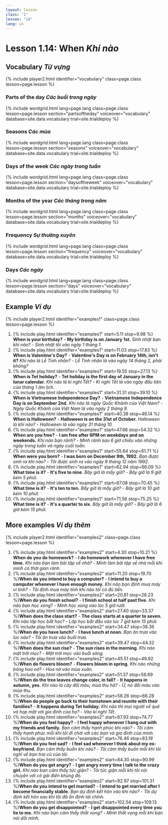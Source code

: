 ```yaml
---
layout: lesson
class: "1"
lesson: "14"
lang: vn
---
```


# Lesson 1.14: When *Khi nào*



## Vocabulary *Từ vựng*
{% include player2.html identifier="vocabulary" class=page.class lesson=page.lesson %}

### Parts of the day *Các buổi trong ngày*

{% include wordgrid.html lang=page.lang
		class=page.class 
		lesson=page.lesson 
		section="partsoftheday"
		voiceover="vocabulary"
		database=site.data.vocabulary 
		trial=site.trialdeploy %}


### Seasons *Các mùa*

{% include wordgrid.html lang=page.lang
		class=page.class 
		lesson=page.lesson 
		section="seasons"
		voiceover="vocabulary"
		database=site.data.vocabulary 
		trial=site.trialdeploy %}
		

### Days of the week *Các ngày trong tuần*


{% include wordgrid.html lang=page.lang
		class=page.class 
		lesson=page.lesson 
		section="daysoftheweek"
		voiceover="vocabulary"
		database=site.data.vocabulary 
		trial=site.trialdeploy %}



### Months of the year *Các tháng trong năm*

{% include wordgrid.html lang=page.lang
		class=page.class 
		lesson=page.lesson 
		section="months"
		voiceover="vocabulary"
		database=site.data.vocabulary 
		trial=site.trialdeploy %}



### Frequency *Sự thường xuyên*

{% include wordgrid.html lang=page.lang
		class=page.class 
		lesson=page.lesson 
		section="frequency"
		voiceover="vocabulary"
		database=site.data.vocabulary 
		trial=site.trialdeploy %}

### Days *Các ngày*

{% include wordgrid.html lang=page.lang
		class=page.class 
		lesson=page.lesson 
		section="days"
		voiceover="vocabulary"
		database=site.data.vocabulary 
		trial=site.trialdeploy %}



## Example *Ví dụ*
{% include player2.html identifier="examples1" class=page.class lesson=page.lesson %}

1. {% include play.html identifier="examples1" start=5.11 stop=9.98 %} **When is your birthday?** - **My birthday is on January 1st.**
*Sinh nhật bạn khi nào?* - *Sinh nhật tôi vào ngày 1 tháng 1.*
2. {% include play.html identifier="examples1" start=11.03 stop=17.83 %} **When is Valentine's Day?** - **Valentine's Day is on February 14th, isn't it?**
*Khi nào là Lễ Tình nhân?* - *Lễ Tình nhân là vào ngày 14 tháng 2, phải không?*
3. {% include play.html identifier="examples1" start=19.55 stop=27.13 %} **When is Tet holiday?** - **Tet holiday is the first day of January in the lunar calendar.**
*Khi nào là kì nghỉ Tết?* - *Kì nghỉ Tết là vào ngày đầu tiên của tháng 1 âm lịch.*
4. {% include play.html identifier="examples1" start=31.31 stop=39.10 %} **When is Vietnamese Independence Day?** - **Vietnamese Independence Day is on September 2nd.**
*Khi nào là ngày Quốc Khánh của Việt Nam?* - *Ngày Quốc Khánh của Việt Nam là vào ngày 2 tháng 9.*
5. {% include play.html identifier="examples1" start=40.38 stop=46.14 %} **When is Halloween?** - **Halloween is on the 31st of October.**
*Halloween là khi nào?* - *Halloween là vào ngày 31 tháng 10.*
6. {% include play.html identifier="examples1" start=47.68 stop=54.32 %} **When are you free?** - **I am free after 6PM on weekdays and on weekends.**
*Khi nào bạn rảnh?* - *Mình rảnh sau 6 giờ chiều vào những ngày trong tuần và ngày cuối tuần.*
7. {% include play.html identifier="examples1" start=55.64 stop=61.71 %} **When were you born?** - **I was born on December 9th, 1992.**
*Bạn được sinh ra khi nào?* - *Tôi được sinh ra vào ngày 9 tháng 12 năm 1992.*
8. {% include play.html identifier="examples1" start=62.94 stop=66.09 %} **What time is it?** - **It's five to nine.**
*Bây giờ là mấy giờ?* - *Bây giờ là 9 giờ kém 5 phút.*
9. {% include play.html identifier="examples1" start=67.08 stop=70.45 %} **What time is it?** - **It's ten to ten.**
*Bầy giờ là mấy giờ?* - *Bây giờ là 10 giờ kém 10 phút.*
10. {% include play.html identifier="examples1" start=71.56 stop=75.25 %} **What time is it?** - **It's a quarter to six.**
*Bây giờ là mấy giờ?* - *Bây giờ là 6 giờ kém 15 phút.*




## More examples *Ví dụ thêm*
{% include player2.html identifier="examples2" class=page.class lesson=page.lesson %}

1. {% include play.html identifier="examples2" start=4.30 stop=10.21 %} **When do you do homework?** - **I do homework whenever I have free time.**
*Khi nào bạn làm bài tập về nhà?* - *Mình làm bài tập về nhà mỗi khi mình có thời gian rảnh.* 
2. {% include play.html identifier="examples2" start=11.20 stop=19.70 %}**When do you intend to buy a computer?** - **I intend to buy a computer whenever I have enough money.**
*Khi nào bạn định mua máy vi tính?* - *Tôi định mua máy tính khi nào tôi có đủ tiền.*
3. {% include play.html identifier="examples2" start=20.81 stop=26.23 %}**When do you finish school?** - **I finish school at half past five.**
*Khi nào bạn học xong?* - *Mình học xong vào lúc 5 giờ rưỡi.*
4. {% include play.html identifier="examples2" start=27.40 stop=33.37 %}**When does the class start?** - **The class starts at a quarter to seven.**
*Khi nào lớp học bắt học?* - *Lớp học bắt đầu vào lúc 7 giờ kém 15 phút.*
5. {% include play.html identifier="examples2" start=34.47 stop=38.36 %}**When do you have lunch?** - **I have lunch at noon.**
*Bạn ăn trưa vào lúc nào?* - *Tôi ăn trưa vào buổi trưa.*
6. {% include play.html identifier="examples2" start=39.47 stop=44.32 %}**When does the sun rise?** - **The sun rises in the morning.**
*Khi nào mặt trời mọc?* - *Mặt trời mọc vào buổi sáng.*
7. {% include play.html identifier="examples2" start=45.51 stop=49.92 %}**When do flowers bloom?** - **Flowers bloom in spring.**
*Khi nào những bông hoa nở?* - *Hoa nở vào mùa xuân.*
8. {% include play.html identifier="examples2" start=51.37 stop=56.69 %}**When do the tree leaves change color, in fall?** - **It happens in autumn, yes.**
*Khi nào lá cây đổi màu, mùa thu hả?* - *Ừ, nó đổi màu vào mùa thu.*
9. {% include play.html identifier="examples2" start=58.26 stop=66.28 %}**When do people go back to their hometown and reunite with their families?** - **It happens during Tet holiday.**
*Khi nào thì mọi người về quê và họp mặt với gia đình của họ?* - *Vào kỉ nghỉ Tết.*
10. {% include play.html identifier="examples2" start=67.93 stop=74.77 %}**When do you feel happy?** - **I feel happy whenever I hang out with my friends and family.**
*Bạn cảm thấy hạnh phúc khi nào?* - *Tôi cảm thấy hạnh phúc mỗi khi tôi đi chơi với các bạn và gia đình của mình.*
11. {% include play.html identifier="examples2" start=76.46 stop=83.19 %}**When do you feel sad?** - **I feel sad whenever I think about my ex-boyfriend.**
*Bạn cảm thấy buồn khi nào?* - *Tôi cảm thấy buồn mỗi khi tôi nghĩ về bạn trai cũ của tôi.*
12. {% include play.html identifier="examples2" start=84.30 stop=90.99 %}**When do you get angry?** - **I get angry every time I talk to the crazy girl.**
*Khi nào bạn cảm thấy tức giận?* - *Tôi tức giận mỗi khi tôi nói chuyện với cô gái điên khùng đó.*
13. {% include play.html identifier="examples2" start=92.97 stop=101.31 %}**When do you intend to get married?** - **I intend to get married after I become financially stable.**
*Bạn dự định kết hôn vào khi nào?* - *Tôi dự định kết hôn sau khi tôi đã ổn định tài chính.*
14. {% include play.html identifier="examples2" start=102.54 stop=109.13 %}**When do you get disappointed?** - **I get disappointed every time you lie to me.**
*Khi nào bạn cảm thấy thất vọng?* - *Mình thất vọng mỗi khi bạn nói dối mình.*

